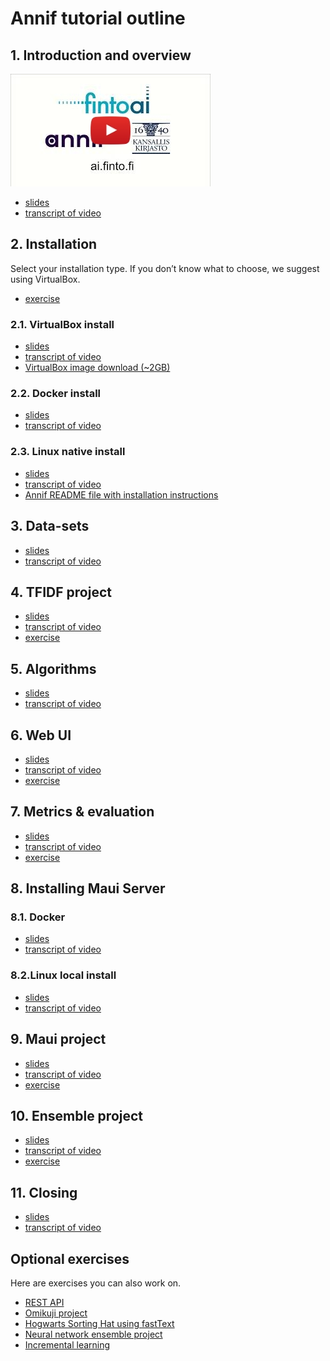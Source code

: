 # Annif tutorial outline
## 1. Introduction and overview

[![Watch the video](img/ZKN22mXKMm8.jpg)](https://youtu.be/ZKN22mXKMm8)

- [slides]()
- [transcript of video]()

## 2. Installation
Select your installation type. If you don’t know what to choose, we suggest using VirtualBox.
- [exercise](/exercises/01_install_annif.md)

### 2.1. VirtualBox install

- [slides]()
- [transcript of video]()
- [VirtualBox image download (~2GB)](https://annif.org/download/)

### 2.2. Docker install

- [slides]()
- [transcript of video]()

### 2.3. Linux native install

- [slides]()
- [transcript of video]()
- [Annif README file with installation instructions](https://github.com/NatLibFi/Annif/blob/master/README.md)

## 3. Data-sets

- [slides]()
- [transcript of video]()

## 4. TFIDF project

- [slides]()
- [transcript of video]()
- [exercise](/exercises/02_tfidf_project.md)

## 5. Algorithms

- [slides]()
- [transcript of video]()

## 6. Web UI

- [slides]()
- [transcript of video]()
- [exercise](/exercises/03_web_ui.md)

## 7. Metrics & evaluation

- [slides]()
- [transcript of video]()
- [exercise](/exercises/04_evaluate.md)

## 8. Installing Maui Server
### 8.1. Docker

- [slides]()
- [transcript of video]()

### 8.2.Linux local install

- [slides]()
- [transcript of video]()

## 9. Maui project

- [slides]()
- [transcript of video]()
- [exercise](/exercises/05_maui_project.md)

## 10. Ensemble project

- [slides]()
- [transcript of video]()
- [exercise](/exercises/06_ensemble_project.md)

## 11. Closing

- [slides]()
- [transcript of video]()

## Optional exercises

Here are exercises you can also work on.
- [REST API](/exercises/07_rest_api.md)
- [Omikuji project](/exercises/08_omikuji_project.md)
- [Hogwarts Sorting Hat using fastText](/exercises/09_hogwarts.md)
- [Neural network ensemble project](/exercises/10_nn_ensemble_project.md)
- [Incremental learning](/exercises/11_incremental_learning.md)

